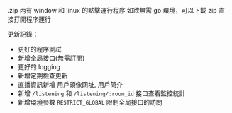 .zip 內有 window 和 linux 的點擊運行程序
如欲無需 go 環境，可以下載 zip 直接打開程序運行

更新記錄：

- 更好的程序測試
- 新增全局接口(無需訂閱)
- 更好的 logging
- 新增定期檢查更新
- 直播資訊新增 用戶頭像网址, 用戶简介
- 新增 `/listening` 和 `/listening/:room_id` 接口查看監控統計
- 新增環境參數 `RESTRICT_GLOBAL` 限制全局接口的訪問